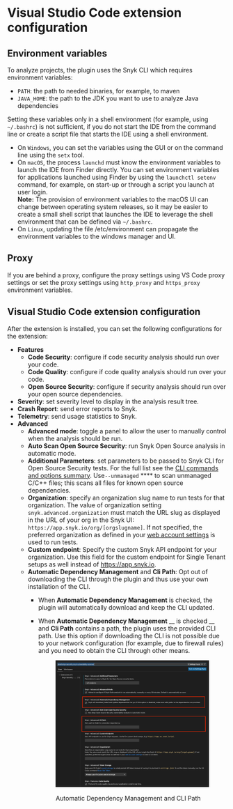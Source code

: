 # Visual Studio Code extension configuration

## Environment variables

To analyze projects, the plugin uses the Snyk CLI which requires environment variables:

* `PATH`: the path to needed binaries, for example, to maven
* `JAVA_HOME`: the path to the JDK you want to use to analyze Java dependencies

Setting these variables only in a shell environment (for example, using `~/.bashrc`) is not sufficient, if you do not start the IDE from the command line or create a script file that starts the IDE using a shell environment.

* On `Windows`, you can set the variables using the GUI or on the command line using the `setx` tool.
* On `macOS`, the process `launchd` must know the environment variables to launch the IDE from Finder directly. You can set environment variables for applications launched using Finder by using the `launchctl setenv` command, for example, on start-up or through a script you launch at user login.\
  **Note:** The provision of environment variables to the macOS UI can change between operating system releases, so it may be easier to create a small shell script that launches the IDE to leverage the shell environment that can be defined via `~/.bashrc`.
* On `Linux`, updating the file /etc/environment can propagate the environment variables to the windows manager and UI.

## Proxy

If you are behind a proxy, configure the proxy settings using VS Code proxy settings or set the proxy settings using `http_proxy` and `https_proxy` environment variables.

## Visual Studio Code extension configuration

After the extension is installed, you can set the following configurations for the extension:

* **Features**
  * **Code Security**: configure if code security analysis should run over your code.
  * **Code Quality**: configure if code quality analysis should run over your code.
  * **Open Source Security**: configure if security analysis should run over your open source dependencies.
* **Severity**: set severity level to display in the analysis result tree.
* **Crash Report**: send error reports to Snyk.
* **Telemetry**: send usage statistics to Snyk.
* **Advanced**
  * **Advanced mode**: toggle a panel to allow the user to manually control when the analysis should be run.
  * **Auto Scan Open Source Security**: run Snyk Open Source analysis in automatic mode.
  * **Additional Parameters**: set parameters to be passed to Snyk CLI for Open Source Security tests. For the full list see the [CLI commands and options summary](../../snyk-cli/cli-reference.md). Use`--unmanaged` **** to scan unmanaged C/C++ files; this scans all files for known open source dependencies.
  * **Organization**: specify an organization slug name to run tests for that organization. The value of organization setting `snyk.advanced.organization` must match the URL slug as displayed in the URL of your org in the Snyk UI: `https://app.snyk.io/org/[orgslugname]`. If not specified, the preferred organization as defined in your [web account settings](https://app.snyk.io/account) is used to run tests.
  * **Custom endpoint**: Specify the custom Snyk API endpoint for your organization. Use this field for the custom endpoint for Single Tenant setups as well instead of https://app.snyk.io.
  * **Automatic Dependency Management**  and **Cli Path**: Opt out of downloading the CLI through the plugin and thus use your own installation of the CLI.&#x20;
    * When **Automatic Dependency Management** is checked, the plugin will automatically download and keep the CLI updated.
    *   When **Automatic Dependency Management** __ is checked __ and **Cli Path** contains a path, the plugin uses the provided CLI path. Use this option if downloading the CLI is not possible due to your network configuration (for example, due to firewall rules) and you need to obtain the CLI through other means.

        <figure><img src="../../.gitbook/assets/Screenshot 2022-08-23 at 14.08.05.png" alt="Automatic Dependency Management and CLI Path"><figcaption><p>Automatic Dependency Management and CLI Path</p></figcaption></figure>

